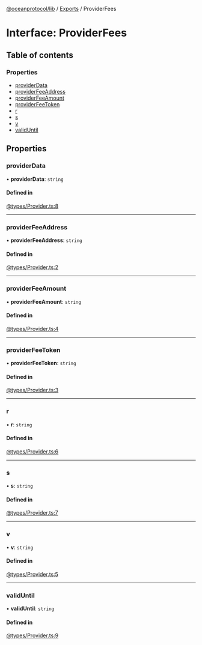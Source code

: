 [@oceanprotocol/lib](../README.md) / [Exports](../modules.md) / ProviderFees

# Interface: ProviderFees

## Table of contents

### Properties

- [providerData](ProviderFees.md#providerdata)
- [providerFeeAddress](ProviderFees.md#providerfeeaddress)
- [providerFeeAmount](ProviderFees.md#providerfeeamount)
- [providerFeeToken](ProviderFees.md#providerfeetoken)
- [r](ProviderFees.md#r)
- [s](ProviderFees.md#s)
- [v](ProviderFees.md#v)
- [validUntil](ProviderFees.md#validuntil)

## Properties

### providerData

• **providerData**: `string`

#### Defined in

[@types/Provider.ts:8](https://github.com/oceanprotocol/ocean.js/blob/4f5a8cee/src/@types/Provider.ts#L8)

___

### providerFeeAddress

• **providerFeeAddress**: `string`

#### Defined in

[@types/Provider.ts:2](https://github.com/oceanprotocol/ocean.js/blob/4f5a8cee/src/@types/Provider.ts#L2)

___

### providerFeeAmount

• **providerFeeAmount**: `string`

#### Defined in

[@types/Provider.ts:4](https://github.com/oceanprotocol/ocean.js/blob/4f5a8cee/src/@types/Provider.ts#L4)

___

### providerFeeToken

• **providerFeeToken**: `string`

#### Defined in

[@types/Provider.ts:3](https://github.com/oceanprotocol/ocean.js/blob/4f5a8cee/src/@types/Provider.ts#L3)

___

### r

• **r**: `string`

#### Defined in

[@types/Provider.ts:6](https://github.com/oceanprotocol/ocean.js/blob/4f5a8cee/src/@types/Provider.ts#L6)

___

### s

• **s**: `string`

#### Defined in

[@types/Provider.ts:7](https://github.com/oceanprotocol/ocean.js/blob/4f5a8cee/src/@types/Provider.ts#L7)

___

### v

• **v**: `string`

#### Defined in

[@types/Provider.ts:5](https://github.com/oceanprotocol/ocean.js/blob/4f5a8cee/src/@types/Provider.ts#L5)

___

### validUntil

• **validUntil**: `string`

#### Defined in

[@types/Provider.ts:9](https://github.com/oceanprotocol/ocean.js/blob/4f5a8cee/src/@types/Provider.ts#L9)
